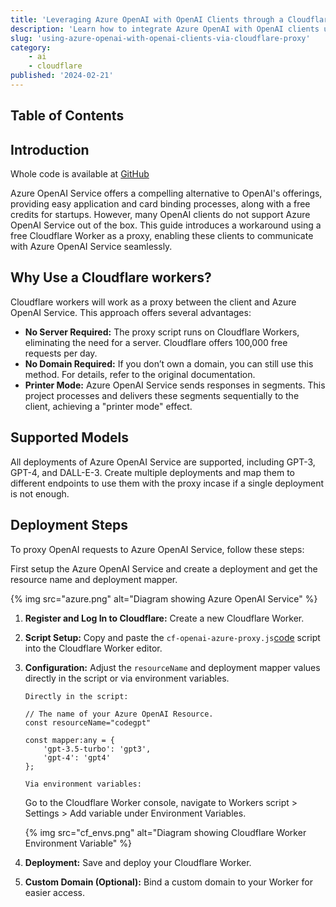 ```yaml
---
title: 'Leveraging Azure OpenAI with OpenAI Clients through a Cloudflare Proxy'
description: 'Learn how to integrate Azure OpenAI with OpenAI clients using a Cloudflare Worker proxy. This method allows access to Azure OpenAIs features, including GPT-3, GPT-4, and DALL-E-3, without openai clients'
slug: 'using-azure-openai-with-openai-clients-via-cloudflare-proxy'
category: 
    - ai
    - cloudflare
published: '2024-02-21'
---
```


## Table of Contents

## Introduction

Whole code is available at [GitHub](https://github.com/itdo-io/cf-openai-azure-proxy)

Azure OpenAI Service offers a compelling alternative to OpenAI's offerings, providing easy application and card binding processes, along with a free credits for startups. However, many OpenAI clients do not support Azure OpenAI Service out of the box. This guide introduces a workaround using a free Cloudflare Worker as a proxy, enabling these clients to communicate with Azure OpenAI Service seamlessly.

## Why Use a Cloudflare workers?

Cloudflare workers will work as a proxy between the client and Azure OpenAI Service. This approach offers several advantages:

- **No Server Required:** The proxy script runs on Cloudflare Workers, eliminating the need for a server. Cloudflare offers 100,000 free requests per day.
- **No Domain Required:** If you don’t own a domain, you can still use this method. For details, refer to the original documentation.
- **Printer Mode:** Azure OpenAI Service sends responses in segments. This project processes and delivers these segments sequentially to the client, achieving a "printer mode" effect.

## Supported Models

All deployments of Azure OpenAI Service are supported, including GPT-3, GPT-4, and DALL-E-3. Create multiple deployments and map them to different endpoints to use them with the proxy incase if a single deployment is not enough.

## Deployment Steps

To proxy OpenAI requests to Azure OpenAI Service, follow these steps:

First setup the Azure OpenAI Service and create a deployment and get the resource name and deployment mapper.

{% img src="azure.png" alt="Diagram showing Azure OpenAI Service" %}

1. **Register and Log In to Cloudflare:** Create a new Cloudflare Worker.
2. **Script Setup:** Copy and paste the `cf-openai-azure-proxy.js`[code](https://github.com/itdo-io/cf-openai-azure-proxy/blob/main/cf-openai-azure-proxy.js) script into the Cloudflare Worker editor.
3. **Configuration:** Adjust the `resourceName` and deployment mapper values directly in the script or via environment variables.

    `Directly in the script:`

    ```js:sample
    // The name of your Azure OpenAI Resource.
    const resourceName="codegpt"

    const mapper:any = {
        'gpt-3.5-turbo': 'gpt3',
        'gpt-4': 'gpt4' 
    };
    ```

    `Via environment variables:`

    Go to the Cloudflare Worker console, navigate to Workers script > Settings > Add variable under Environment Variables.

    {% img src="cf_envs.png" alt="Diagram showing Cloudflare Worker Environment Variable" %}

4. **Deployment:** Save and deploy your Cloudflare Worker.
5. **Custom Domain (Optional):** Bind a custom domain to your Worker for easier access.
